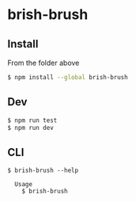 # brish-brush

## Install

From the folder above
```bash
$ npm install --global brish-brush
```

## Dev
```bash
$ npm run test
$ npm run dev
```


## CLI

```
$ brish-brush --help

  Usage
    $ brish-brush
```
